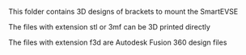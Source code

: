 This folder contains 3D designs of brackets to mount the SmartEVSE

The files with extension stl or 3mf can be 3D printed directly

The files with extension f3d are Autodesk Fusion 360 design files
